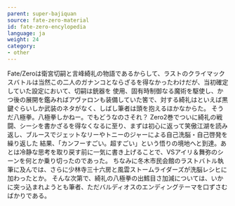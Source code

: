```yaml
---
parent: super-bajiquan
source: fate-zero-material
id: fate-zero-encylopedia
language: ja
weight: 24
category:
- other
---
```


Fate/Zeroは衛宮切嗣と言峰綺礼の物語であるからして、ラストのクライマックスバトルは当然この二人のガナンコとならざるを得なかったわけだが、当初確定していた設定において、切嗣は銃器を
使用、固有時制御なる魔術を駆使し、かつ後の展開を鑑みればアヴァロンも装備していた筈で、対する綺礼はといえば黒鍵ぐらいしか武装のネタがなく、しばし筆者は頭を抱えるほかなからた。
そうだ八極拳。八極拳しかねー。でもどうなのさそれ？
Zero2巻でついに綺礼の戦闘、シーシを書かざるを得なくなるに至り、まずは初心に返って笑傲江湖を読み返し、ブルースでジェットなリーやトニーのジャーによる自己洗脳・自己啓発を繰り返した
結果、「カンフーすごい。超すごい」という悟りの境地へと到達。あとは冷静な思考を取り戻す前に一気に書き上げることで、VSアイリ＆舞弥のシーンを何とか乗り切ったのであった。
ちなみに冬木市民会館のラストバトル執筆に及んでは、さらに少林寺三十六房と風雲ストームライダーズが洗脳レシヒに加わったとか。
そんな次第で、綺礼の八極拳の出鱈目さ加減については、いかに突っ込まれようとも筆者、ただバルディオスのエンディングテーマを口ずさむばかりである。
